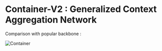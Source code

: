 # Container-V2 : Generalized Context Aggregation Network


Comparison with popular backbone :

![Container](container_v2_v1)

